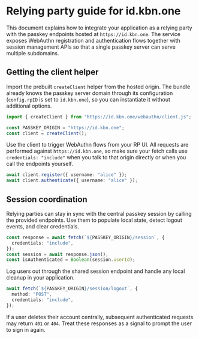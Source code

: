 # Relying party guide for id.kbn.one

This document explains how to integrate your application as a relying party with
the passkey endpoints hosted at `https://id.kbn.one`. The service exposes
WebAuthn registration and authentication flows together with session management
APIs so that a single passkey server can serve multiple subdomains.

## Getting the client helper

Import the prebuilt `createClient` helper from the hosted origin. The bundle
already knows the passkey server domain through its configuration (`config.rpID`
is set to `id.kbn.one`), so you can instantiate it without additional options.

```ts
import { createClient } from "https://id.kbn.one/webauthn/client.js";

const PASSKEY_ORIGIN = "https://id.kbn.one";
const client = createClient();
```

Use the client to trigger WebAuthn flows from your RP UI. All requests are
performed against `https://id.kbn.one`, so make sure your fetch calls use
`credentials: "include"` when you talk to that origin directly or when you call
the endpoints yourself.

```ts
await client.register({ username: "alice" });
await client.authenticate({ username: "alice" });
```

## Session coordination

Relying parties can stay in sync with the central passkey session by calling the
provided endpoints. Use them to populate local state, detect logout events, and
clear credentials.

```ts
const response = await fetch(`${PASSKEY_ORIGIN}/session`, {
  credentials: "include",
});
const session = await response.json();
const isAuthenticated = Boolean(session.userId);
```

Log users out through the shared session endpoint and handle any local cleanup
in your application.

```ts
await fetch(`${PASSKEY_ORIGIN}/session/logout`, {
  method: "POST",
  credentials: "include",
});
```

If a user deletes their account centrally, subsequent authenticated requests may
return `401` or `404`. Treat these responses as a signal to prompt the user to
sign in again.
